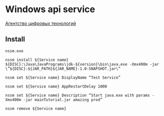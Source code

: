 # Windows api service

[Агентство цифровых технологий](https://dta.agency)

## Install

`nssm.exe`

`nssm install ${Service name} ${DISC}:\Java\JavaPrograms\jdk-${version}\bin\java.exe -Xmx400m -jar \”${DISC}:${JAR_PATH}${JAR_NAME}-1.0-SNAPSHOT.jar\”`

`nssm set ${Service name} DisplayName “Test Service”`

`nssm set ${Service name} AppRestartDelay 1000`

`nssm set ${Service name} Description “Start java.exe with params -Xmx400m -jar mainTutorial.jar amazing prod”`

`nssm remove ${Service name}`

